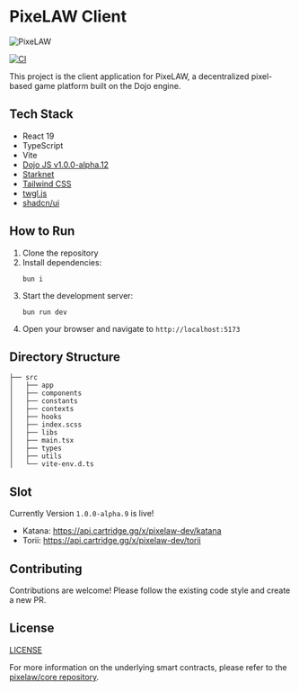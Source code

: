 # PixeLAW Client

![PixeLAW](https://pixelaw.github.io/book/images/PixeLAW.jpeg)

[![CI](https://github.com/posaune0423/web/actions/workflows/ci.yml/badge.svg)](https://github.com/posaune0423/web/actions/workflows/ci.yml)

This project is the client application for PixeLAW, a decentralized pixel-based game platform built on the Dojo engine.

## Tech Stack

- React 19
- TypeScript
- Vite
- [Dojo JS v1.0.0-alpha.12](https://github.com/dojoengine/dojo.js)
- [Starknet](https://www.starknet.io/)
- [Tailwind CSS](https://tailwindcss.com/)
- [twgl.js](https://twgljs.org/)
- [shadcn/ui](https://ui.shadcn.com/)

## How to Run

1. Clone the repository
2. Install dependencies:
   ```
   bun i
   ```
3. Start the development server:
   ```
   bun run dev
   ```
4. Open your browser and navigate to `http://localhost:5173`

## Directory Structure

```
├── src
│   ├── app
│   ├── components
│   ├── constants
│   ├── contexts
│   ├── hooks
│   ├── index.scss
│   ├── libs
│   ├── main.tsx
│   ├── types
│   ├── utils
│   └── vite-env.d.ts
```

## Slot
Currently Version `1.0.0-alpha.9` is live!

- Katana: https://api.cartridge.gg/x/pixelaw-dev/katana
- Torii: https://api.cartridge.gg/x/pixelaw-dev/torii


## Contributing

Contributions are welcome! Please follow the existing code style and create a new PR.

## License

[LICENSE](https://github.com/pixelaw/core/blob/main/LICENSE)

For more information on the underlying smart contracts, please refer to the [pixelaw/core repository](https://github.com/pixelaw/core).
